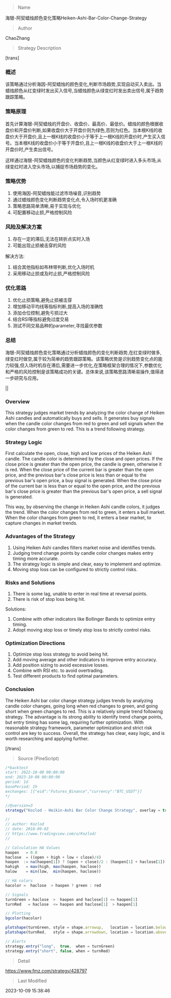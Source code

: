
> Name

海银-阿契蜡烛颜色变化策略Heiken-Ashi-Bar-Color-Change-Strategy

> Author

ChaoZhang

> Strategy Description

[trans]


### 概述

该策略通过分析海因-阿契蜡烛的颜色变化,判断市场趋势,实现自动买入卖出。当蜡烛颜色从红变绿时发出买入信号,当蜡烛颜色从绿变红时发出卖出信号,属于趋势跟踪策略。

### 策略原理

首先计算海银-阿契蜡烛的开盘价、收盘价、最高价、最低价。蜡烛的颜色根据收盘价和开盘价判断,如果收盘价大于开盘价则为绿色,否则为红色。当本根K线的收盘价大于开盘价,且上一根K线的收盘价小于等于上一根K线的开盘价时,产生买入信号。当本根K线的收盘价小于等于开盘价,且上一根K线的收盘价大于上一根K线的开盘价时,产生卖出信号。

这样通过海银-阿契蜡烛颜色的变化判断趋势,当颜色从红变绿时进入多头市场,从绿变红时进入空头市场,以捕捉市场趋势的变化。

### 策略优势

1. 使用海因-阿契蜡烛能过滤市场噪音,识别趋势
2. 通过蜡烛颜色变化判断趋势变化点,令入场时机更准确 
3. 策略思路简单清晰,易于实现与优化
4. 可配置移动止损,严格控制风险

### 风险及解决方案

1. 存在一定的滞后,无法在转折点实时入场
2. 可能出现止损被击穿的风险

解决方法:

1. 结合其他指标如布林带判断,优化入场时机
2. 采用移动止损或及时止损,严格控制风险

### 优化思路

1. 优化止损策略,避免止损被击穿
2. 增加移动平均线等指标判断,提高入场的准确性
3. 添加仓位控制,避免亏损过大
4. 结合RSI等指标避免过度交易
5. 测试不同交易品种的parameter,寻找最优参数

### 总结

海银-阿契蜡烛颜色变化策略通过分析蜡烛颜色的变化判断趋势,在红变绿时做多,绿变红时做空,属于较为简单的趋势跟踪策略。该策略优势是识别趋势变化点的能力较强,但入场时机存在滞后,需要进一步优化,在策略框架合理的情况下,参数优化和严格的风险控制是该策略成功的关键。总体来说,该策略思路清晰易操作,值得进一步研究与应用。

|| 

### Overview

This strategy judges market trends by analyzing the color change of Heiken Ashi candles and automatically buys and sells. It generates buy signals when the candle color changes from red to green and sell signals when the color changes from green to red. This is a trend following strategy.

### Strategy Logic

First calculate the open, close, high and low prices of the Heiken Ashi candle. The candle color is determined by the close and open prices. If the close price is greater than the open price, the candle is green, otherwise it is red. When the close price of the current bar is greater than the open price, and the previous bar's close price is less than or equal to the previous bar's open price, a buy signal is generated. When the close price of the current bar is less than or equal to the open price, and the previous bar's close price is greater than the previous bar's open price, a sell signal is generated.

This way, by observing the change in Heiken Ashi candle colors, it judges the trend. When the color changes from red to green, it enters a bull market. When the color changes from green to red, it enters a bear market, to capture changes in market trends.

### Advantages of the Strategy

1. Using Heiken Ashi candles filters market noise and identifies trends.
2. Judging trend change points by candle color changes makes entry timing more accurate.
3. The strategy logic is simple and clear, easy to implement and optimize. 
4. Moving stop loss can be configured to strictly control risks.

### Risks and Solutions

1. There is some lag, unable to enter in real time at reversal points.
2. There is risk of stop loss being hit.

Solutions:

1. Combine with other indicators like Bollinger Bands to optimize entry timing.
2. Adopt moving stop loss or timely stop loss to strictly control risks.

### Optimization Directions

1. Optimize stop loss strategy to avoid being hit.
2. Add moving average and other indicators to improve entry accuracy.  
3. Add position sizing to avoid excessive losses.
4. Combine with RSI etc. to avoid overtrading.
5. Test different products to find optimal parameters.

### Conclusion

The Heiken Ashi bar color change strategy judges trends by analyzing candle color changes, going long when red changes to green, and going short when green changes to red. This is a relatively simple trend following strategy. The advantage is its strong ability to identify trend change points, but entry timing has some lag, requiring further optimization. With reasonable strategy framework, parameter optimization and strict risk control are key to success. Overall, the strategy has clear, easy logic, and is worth researching and applying further.

[/trans]



> Source (PineScript)

``` javascript
/*backtest
start: 2022-10-08 00:00:00
end: 2023-10-08 00:00:00
period: 1d
basePeriod: 1h
exchanges: [{"eid":"Futures_Binance","currency":"BTC_USDT"}]
*/

//@version=3
strategy("Kozlod - Heikin-Ashi Bar Color Change Strategy", overlay = true)

// 
// author: Kozlod
// date: 2018-09-03
// https://www.tradingview.com/u/Kozlod/
// 

// Calculation HA Values 
haopen   = 0.0
haclose  = ((open + high + low + close)/4)
haopen  := na(haopen[1]) ? (open + close)/2 : (haopen[1] + haclose[1]) / 2
hahigh   = max(high, max(haopen, haclose))
halow    = min(low,  min(haopen, haclose))

// HA colors
hacolor =  haclose  > haopen ? green : red

// Signals
turnGreen = haclose  >  haopen and haclose[1] <= haopen[1]
turnRed   = haclose  <= haopen and haclose[1]  > haopen[1]

// Plotting
bgcolor(hacolor)

plotshape(turnGreen, style = shape.arrowup,   location = location.belowbar, color = green)
plotshape(turnRed,   style = shape.arrowdown, location = location.abovebar, color = red) 

// Alerts
strategy.entry("long",  true,  when = turnGreen)
strategy.entry("short", false, when = turnRed)

```

> Detail

https://www.fmz.com/strategy/428797

> Last Modified

2023-10-09 15:38:46
